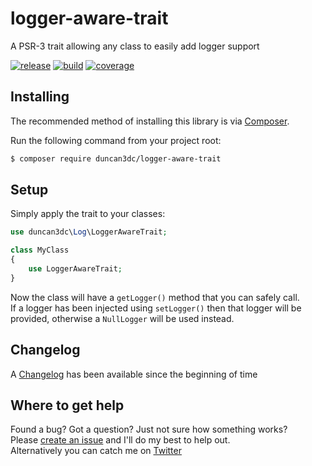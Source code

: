 # logger-aware-trait
A PSR-3 trait allowing any class to easily add logger support

[![release](https://poser.pugx.org/duncan3dc/logger-aware-trait/version.svg)](https://packagist.org/packages/duncan3dc/logger-aware-trait)
[![build](https://travis-ci.org/duncan3dc/logger-aware-trait.svg?branch=master)](https://travis-ci.org/duncan3dc/logger-aware-trait)
[![coverage](https://codecov.io/gh/duncan3dc/logger-aware-trait/graph/badge.svg)](https://codecov.io/gh/duncan3dc/logger-aware-trait)


## Installing

The recommended method of installing this library is via [Composer](//getcomposer.org/).

Run the following command from your project root:

```bash
$ composer require duncan3dc/logger-aware-trait
```

## Setup

Simply apply the trait to your classes:

```php
use duncan3dc\Log\LoggerAwareTrait;

class MyClass
{
    use LoggerAwareTrait;
}
```

Now the class will have a `getLogger()` method that you can safely call.  
If a logger has been injected using `setLogger()` then that logger will be provided, otherwise a `NullLogger` will be used instead.


## Changelog
A [Changelog](CHANGELOG.md) has been available since the beginning of time


Where to get help
-----------------
Found a bug? Got a question? Just not sure how something works?  
Please [create an issue](//github.com/duncan3dc/logger-aware-trait/issues) and I'll do my best to help out.  
Alternatively you can catch me on [Twitter](https://twitter.com/duncan3dc)
